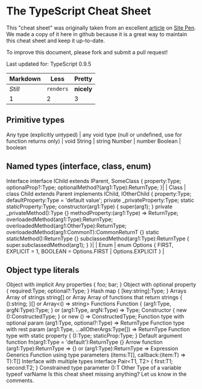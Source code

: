 # The TypeScript Cheat Sheet

This "cheat sheet" was originally taken from an excellent [article](http://www.sitepen.com/blog/2013/12/31/typescript-cheat-sheet/) on [Site Pen](http://www.sitepen.com/). We made a copy of it here in github because it is a great way to maintain this cheat sheet and keep it up-to-date.

To improve this document, please fork and submit a pull request!

Last updated for: TypeScript 0.9.5

Markdown | Less | Pretty
--- | --- | ---
*Still* | `renders` | **nicely**
1 | 2 | 3

## Primitive types

Any type (explicitly untyped)	| any
void type (null or undefined, use for function returns only) | void
String | string
Number | number
Boolean	| boolean

## Named types (interface, class, enum)

Interface	interface IChild extends IParent, SomeClass {
  property:Type;
  optionalProp?:Type;
  optionalMethod?(arg1:Type):ReturnType;
}|
| Class	 | class Child extends Parent implements IChild, IOtherChild {
  property:Type;
  defaultProperty:Type = 'default value';
  private _privateProperty:Type;
  static staticProperty:Type;
  constructor(arg1:Type) {
    super(arg1);
  }
  private _privateMethod():Type {}
  methodProperty:(arg1:Type) => ReturnType;
  overloadedMethod(arg1:Type):ReturnType;
  overloadedMethod(arg1:OtherType):ReturnType;
  overloadedMethod(arg1:CommonT):CommonReturnT {}
  static staticMethod():ReturnType {}
  subclassedMethod(arg1:Type):ReturnType {
    super.subclassedMethod(arg1);
  }
}|
| Enum	| enum Options {
  FIRST,
  EXPLICIT = 1,
  BOOLEAN = Options.FIRST | Options.EXPLICIT
} |

## Object type literals
Object with implicit Any properties	{ foo; bar; }
Object with optional property	{ required:Type; optional?:Type; }
Hash map	{ [key:string]:Type; }
Arrays
Array of strings	string[] or
Array<string>
Array of functions that return strings	{ ():string; }[] or
Array<() => string>
Functions
Function	{ (arg1:Type, argN:Type):Type; } or
(arg1:Type, argN:Type) => Type;
Constructor	{ new ():ConstructedType; } or
new () => ConstructedType;
Function type with optional param	(arg1:Type, optional?:Type) => ReturnType
Function type with rest param	(arg1:Type, ...allOtherArgs:Type[]) => ReturnType
Function type with static property	{ ():Type; staticProp:Type; }
Default argument	function fn(arg1:Type = 'default'):ReturnType {}
Arrow function	(arg1:Type):ReturnType => {} or
(arg1:Type):ReturnType => Expression
Generics
Function using type parameters	<T>(items:T[], callback:(item:T) => T):T[]
Interface with multiple types	interface Pair<T1, T2> {
  first:T1;
  second:T2;
}
Constrained type parameter	<T extends ConstrainedType>():T
Other
Type of a variable	typeof varName
Is this cheat sheet missing anything? Let us know in the comments.
